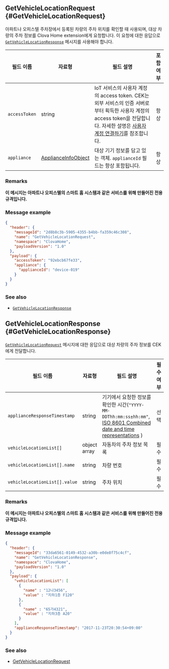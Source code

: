 ## GetVehicleLocationRequest {#GetVehicleLocationRequest}

아파트나 오피스텔 주차장에서 등록된 차량의 주차 위치를 확인할 때 사용되며, 대상 차량의 주차 정보를 Clova Home extension에게 요청합니다. 이 요청에 대한 응답으로 [`GetVehicleLocationResponse`](#GetVehicleLocationResponse) 메시지를 사용해야 합니다.

| 필드 이름       | 자료형    | 필드 설명                     | 포함 여부 |
|---------------|---------|-----------------------------|:---------:|
| `accessToken`      | string                                  | IoT 서비스의 사용자 계정의 access token. CEK는 외부 서비스의 인증 서버로부터 획득한 사용자 계정의 access token을 전달합니다. 자세한 설명은 [사용자 계정 연결하기](/Develop/Guides/Link_User_Account.md)를 참조합니다.                          | 항상    |
| `appliance`        | [ApplianceInfoObject](/Develop/References/ClovaHomeInterface/Shared_Objects.md#ApplianceInfoObject)     | 대상 기기 정보를 담고 있는 객체. `applianceId` 필드는 항상 포함됩니다.     | 항상    |

### Remarks

**이 메시지는 아파트나 오피스텔의 스마트 홈 시스템과 같은 서비스를 위해 만들어진 전용 규격입니다.**

### Message example

```json
{
  "header": {
    "messageId": "2d8b8c3b-5905-4355-b4bb-fa359c46c308",
    "name": "GetVehicleLocationRequest",
    "namespace": "ClovaHome",
    "payloadVersion": "1.0"
  },
  "payload": {
    "accessToken": "92ebcb67fe33",
    "appliance": {
      "applianceId": "device-019"
    }
  }
}
```

### See also
* [`GetVehicleLocationResponse`](#GetVehicleLocationResponse)

## GetVehicleLocationResponse {#GetVehicleLocationResponse}
[`GetVehicleLocationRequest`](#GetVehicleLocationRequest) 메시지에 대한 응답으로 대상 차량의 주차 정보를 CEK에게 전달합니다.

| 필드 이름       | 자료형    | 필드 설명                     | 필수 여부 |
|---------------|---------|-----------------------------|:---------:|
| `applianceResponseTimestamp`  | string | 기기에서 요청한 정보를 확인한 시간(`"YYYY-MM-DDThh:mm:ss±hh:mm"`, <a href="https://en.wikipedia.org/wiki/ISO_8601#Combined_date_and_time_representations" target="_blank">ISO 8601 Combined date and time representations</a> )     | 선택    |
| `vehicleLocationList[]`       | object array | 자동차의 주차 정보 목록 | 필수    |
| `vehicleLocationList[].name`  | string | 차량 번호 | 필수    |
| `vehicleLocationList[].value` | string | 주차 위치 | 필수    |

### Remarks

**이 메시지는 아파트나 오피스텔의 스마트 홈 시스템과 같은 서비스를 위해 만들어진 전용 규격입니다.**

### Message example

```json
{
  "header": {
    "messageId": "33da6561-0149-4532-a30b-e0de8f75c4cf",
    "name": "GetVehicleLocationResponse",
    "namespace": "ClovaHome",
    "payloadVersion": "1.0"
  },
  "payload": {
    "vehicleLocationList": [
      {
        "name" : "12나3456",
        "value" : "지하1층 F120"
      },
      {
        "name" : "65가4321",
        "value" : "지하3층 A20"
      }
    ],
    "applianceResponseTimestamp": "2017-11-23T20:30:54+09:00"
  }
}
```

### See also
* [GetVehicleLocationRequest](#GetVehicleLocationRequest)
